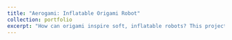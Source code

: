 ```yaml
---
title: "Aerogami: Inflatable Origami Robot"
collection: portfolio
excerpt: "How can origami inspire soft, inflatable robots? This project explores the use of TPU sheets and pneumatic actuation to create lightweight, foldable robots powered by the FlowIO platform. Through iterative design, we tested fabrication methods from heat-press sealing to 3D printing, and investigated how geometric folding patterns influence motion. From simple rolling and grasping behaviors to a three-legged bio-inspired prototype, Aerogami demonstrates how origami principles can translate into adaptive robotic systems. While challenges remain in locomotion control, this work highlights the potential of inflatable origami robots for deployable, low-cost applications in exploration and interaction <br/><img src='/images/informal.gif' width='500'>"
---
```


